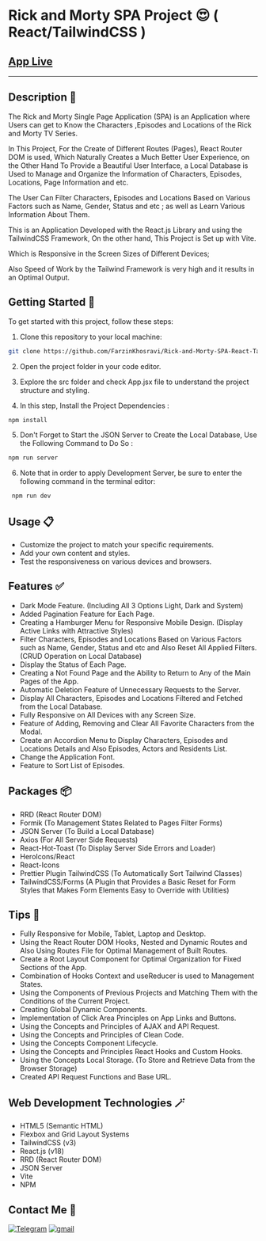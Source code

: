 # Rick and Morty SPA Project 😍 ( React/TailwindCSS )

## [App Live](https://rick-and-morty-spa-react-tailwindcss.netlify.app/)

---

## Description 📝

The Rick and Morty Single Page Application (SPA) is an Application where Users can get to Know the Characters ,Episodes and Locations of the Rick and Morty TV Series.

In This Project, For the Create of Different Routes (Pages), React Router DOM is used, Which Naturally Creates a Much Better User Experience, on the Other Hand
To Provide a Beautiful User Interface, a Local Database is Used to Manage and Organize the Information of Characters, Episodes, Locations, Page Information and etc.

The User Can Filter Characters, Episodes and Locations Based on Various Factors such as Name, Gender, Status and etc ; as well as Learn Various Information About Them.

This is an Application Developed with the React.js Library and using the TailwindCSS Framework,
On the other hand, This Project is Set up with Vite.

Which is Responsive in the Screen Sizes of Different Devices;

Also Speed of Work by the Tailwind Framework is very high and it results in an Optimal Output.

## Getting Started 🚀

To get started with this project, follow these steps:

1. Clone this repository to your local machine:

```bash
git clone https://github.com/FarzinKhosravi/Rick-and-Morty-SPA-React-TailwindCSS.git

```

2. Open the project folder in your code editor.

3. Explore the src folder and check App.jsx file to understand the project structure and styling.

4. In this step, Install the Project Dependencies :

```bash
npm install
```

5. Don't Forget to Start the JSON Server to Create the Local Database, Use the Following Command to Do So :

```bash
npm run server
```

6. Note that in order to apply Development Server, be sure to enter the following command in the terminal editor:

```bash
 npm run dev
```

## Usage 📋

- Customize the project to match your specific requirements.
- Add your own content and styles.
- Test the responsiveness on various devices and browsers.

## Features ✅

- Dark Mode Feature. (Including All 3 Options Light, Dark and System)
- Added Pagination Feature for Each Page.
- Creating a Hamburger Menu for Responsive Mobile Design. (Display Active Links with Attractive Styles)
- Filter Characters, Episodes and Locations Based on Various Factors such as Name, Gender, Status and etc and Also Reset All Applied Filters. (CRUD Operation on Local Database)
- Display the Status of Each Page.
- Creating a Not Found Page and the Ability to Return to Any of the Main Pages of the App.
- Automatic Deletion Feature of Unnecessary Requests to the Server.
- Display All Characters, Episodes and Locations Filtered and Fetched from the Local Database.
- Fully Responsive on All Devices with any Screen Size.
- Feature of Adding, Removing and Clear All Favorite Characters from the Modal.
- Create an Accordion Menu to Display Characters, Episodes and Locations Details and Also Episodes, Actors and Residents List.
- Change the Application Font.
- Feature to Sort List of Episodes.

## Packages 📦

- RRD (React Router DOM)
- Formik (To Management States Related to Pages Filter Forms)
- JSON Server (To Build a Local Database)
- Axios (For All Server Side Requests)
- React-Hot-Toast (To Display Server Side Errors and Loader)
- HeroIcons/React
- React-Icons
- Prettier Plugin TailwindCSS (To Automatically Sort Tailwind Classes)
- TailwindCSS/Forms (A Plugin that Provides a Basic Reset for Form Styles that Makes Form Elements Easy to Override with Utilities)

## Tips 📌

- Fully Responsive for Mobile, Tablet, Laptop and Desktop.
- Using the React Router DOM Hooks, Nested and Dynamic Routes and Also Using Routes File for Optimal Management of Built Routes.
- Create a Root Layout Component for Optimal Organization for Fixed Sections of the App.
- Combination of Hooks Context and useReducer is used to Management States.
- Using the Components of Previous Projects and Matching Them with the Conditions of the Current Project.
- Creating Global Dynamic Components.
- Implementation of Click Area Principles on App Links and Buttons.
- Using the Concepts and Principles of AJAX and API Request.
- Using the Concepts and Principles of Clean Code.
- Using the Concepts Component Lifecycle.
- Using the Concepts and Principles React Hooks and Custom Hooks.
- Using the Concepts Local Storage. (To Store and Retrieve Data from the Browser Storage)
- Created API Request Functions and Base URL.

## Web Development Technologies 🪄

- HTML5 (Semantic HTML)
- Flexbox and Grid Layout Systems
- TailwindCSS (v3)
- React.js (v18)
- RRD (React Router DOM)
- JSON Server
- Vite
- NPM

## Contact Me 📧

<p>
<a href="https://t.me/Farzin_KHI" target="_blank"><img alt="Telegram" src="https://img.shields.io/badge/Telegram-%230077B5.svg?&style=for-the-badge&logo=telegram&logoColor=white" /></a> <a href="mailto:khosravii.farzin@gmail.com" target="_blank"><img alt="gmail" src="https://img.shields.io/badge/Gmail-%2312100E.svg?&style=for-the-badge&logo=gmail&logoColor=white" /></a>

</p>

